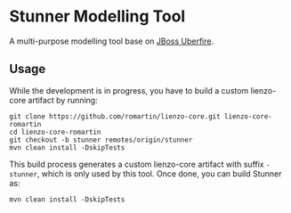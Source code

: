 Stunner Modelling Tool
=======================

A multi-purpose modelling tool base on [JBoss Uberfire](http://www.uberfireframework.org/).                         

Usage
-----

While the development is in progress, you have to build a custom lienzo-core artifact by running:           

    git clone https://github.com/romartin/lienzo-core.git lienzo-core-romartin
    cd lienzo-core-romartin
    git checkout -b stunner remotes/origin/stunner
    mvn clean install -DskipTests
    
This build process generates a custom lienzo-core artifact with suffix `-stunner`, which is only used by this tool. 
Once done, you can build Stunner as:

    mvn clean install -DskipTests
    


